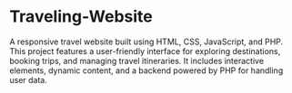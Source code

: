 # Traveling-Website
A responsive travel website built using HTML, CSS, JavaScript, and PHP. This project features a user-friendly interface for exploring destinations, booking trips, and managing travel itineraries. It includes interactive elements, dynamic content, and a backend powered by PHP for handling user data.
